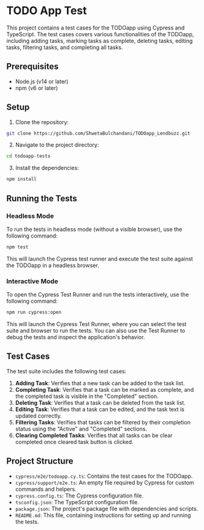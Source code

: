 # TODO App Test

This project contains a test cases for the TODOapp using Cypress and TypeScript. The test cases covers various functionalities of the TODOapp, including adding tasks, marking tasks as complete, deleting tasks, editing tasks, filtering tasks, and completing all tasks.

## Prerequisites

- Node.js (v14 or later)
- npm (v6 or later)

## Setup

1. Clone the repository:

```bash
git clone https://github.com/ShwetaBulchandani/TODOapp_Lendbuzz.git
```

2. Navigate to the project directory:

```bash
cd todoapp-tests
```

3. Install the dependencies:

```bash
npm install
```

## Running the Tests

### Headless Mode

To run the tests in headless mode (without a visible browser), use the following command:

```bash
npm test
```

This will launch the Cypress test runner and execute the test suite against the TODOapp in a headless browser.

### Interactive Mode

To open the Cypress Test Runner and run the tests interactively, use the following command:

```bash
npm run cypress:open
```

This will launch the Cypress Test Runner, where you can select the test suite and browser to run the tests. You can also use the Test Runner to debug the tests and inspect the application's behavior.

## Test Cases

The test suite includes the following test cases:

1. **Adding Task**: Verifies that a new task can be added to the task list.
2. **Completing Task**: Verifies that a task can be marked as complete, and the completed task is visible in the "Completed" section.
3. **Deleting Task**: Verifies that a task can be deleted from the task list.
4. **Editing Task**: Verifies that a task can be edited, and the task text is updated correctly.
5. **Filtering Tasks**: Verifies that tasks can be filtered by their completion status using the "Active" and "Completed" sections.
6. **Clearing Completed Tasks**: Verifies that all tasks can be clear completed once cleared task button is clicked.

## Project Structure

- `cypress/e2e/todoapp.cy.ts`: Contains the test cases for the TODOapp.
- `cypress/support/e2e.ts`: An empty file required by Cypress for custom commands and helpers.
- `cypress.config.ts`: The Cypress configuration file.
- `tsconfig.json`: The TypeScript configuration file.
- `package.json`: The project's package file with dependencies and scripts.
- `README.md`: This file, containing instructions for setting up and running the tests.
